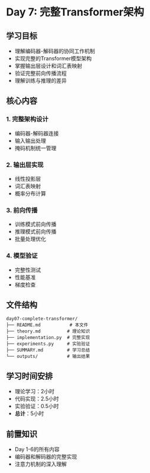 # Day 7: 完整Transformer架构

## 学习目标
- 理解编码器-解码器的协同工作机制
- 实现完整的Transformer模型架构
- 掌握输出层设计和词汇表映射
- 验证完整前向传播流程
- 理解训练与推理的差异

## 核心内容

### 1. 完整架构设计
- 编码器-解码器连接
- 输入输出处理
- 掩码机制统一管理

### 2. 输出层实现
- 线性投影层
- 词汇表映射
- 概率分布计算

### 3. 前向传播
- 训练模式前向传播
- 推理模式前向传播
- 批量处理优化

### 4. 模型验证
- 完整性测试
- 性能基准
- 梯度检查

## 文件结构
```
day07-complete-transformer/
├── README.md           # 本文件
├── theory.md          # 理论知识
├── implementation.py  # 完整实现
├── experiments.py     # 实验验证
├── SUMMARY.md         # 学习总结
└── outputs/           # 输出结果
```

## 学习时间安排
- 理论学习：2小时
- 代码实现：2.5小时  
- 实验验证：0.5小时
- **总计**：5小时

## 前置知识
- Day 1-6的所有内容
- 编码器和解码器的完整实现
- 注意力机制的深入理解 